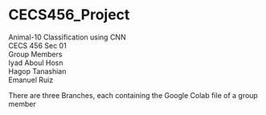 # CECS456_Project
Animal-10 Classification using CNN  
CECS 456 Sec 01  
Group Members  
Iyad Aboul Hosn  
Hagop Tanashian  
Emanuel Ruiz  

There are three Branches, each containing the Google Colab file of a group member  





